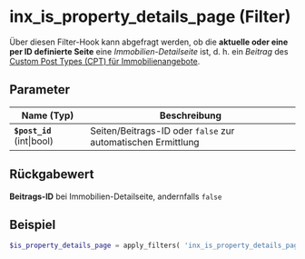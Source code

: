 # inx_is_property_details_page (Filter)

Über diesen Filter-Hook kann abgefragt werden, ob die **aktuelle oder eine per ID definierte Seite** eine *Immobilien-Detailseite* ist, d. h. ein *Beitrag* des [Custom Post Types (CPT) für Immobilienangebote](/beitragsarten-taxonomien).

## Parameter

| Name (Typ) | Beschreibung |
| ---------- | ------------ |
| **`$post_id`** (int\|bool) | Seiten/Beitrags-ID oder `false` zur automatischen Ermittlung |

## Rückgabewert

**Beitrags-ID** bei Immobilien-Detailseite, andernfalls `false`

## Beispiel

```php
$is_property_details_page = apply_filters( 'inx_is_property_details_page', false );
```

[](_backlink.md ':include')